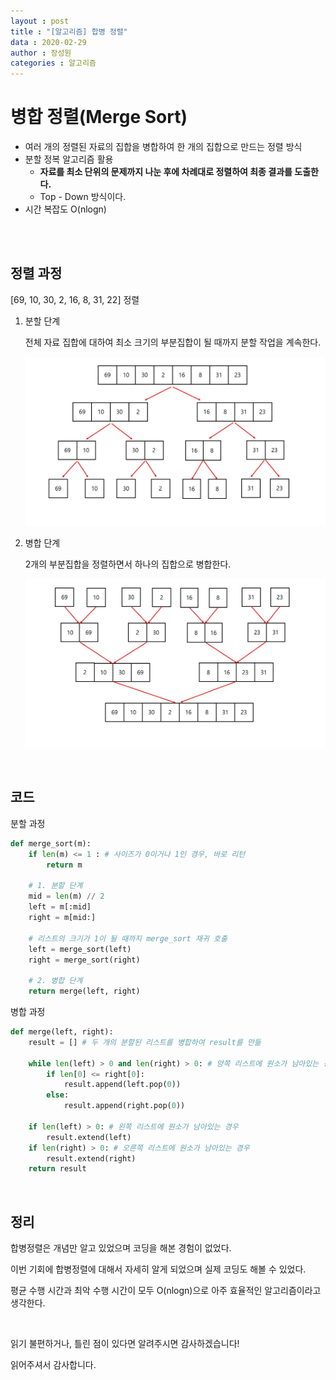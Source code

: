 ```yaml
---
layout : post
title : "[알고리즘] 합병 정렬"
data : 2020-02-29
author : 장성원
categories : 알고리즘
---
```


# 병합 정렬(Merge Sort)

- 여러 개의 정렬된 자료의 집합을 병합하여 한 개의 집합으로 만드는 정렬 방식
- 분할 정복 알고리즘 활용
  - **자료를 최소 단위의 문제까지 나눈 후에 차례대로 정렬하여 최종 결과를 도출한다.**
  - Top - Down 방식이다.
- 시간 복잡도 O(nlogn)

<br>

<br>

## 정렬 과정

[69, 10, 30, 2, 16, 8, 31, 22] 정렬

1. 분할 단계

   전체 자료 집합에 대하여 최소 크기의 부분집합이 될 때까지 분할 작업을 계속한다.

   ![merge_1](/assets/image/merge_1.JPG)

2. 병합 단계

   2개의 부분집합을 정렬하면서 하나의 집합으로 병합한다.

   ![merge_2](/assets/image/merge_2.JPG)

<br>

## 코드 

분할 과정

```python
def merge_sort(m):
    if len(m) <= 1 : # 사이즈가 0이거나 1인 경우, 바로 리턴
        return m
    
    # 1. 분할 단계
    mid = len(m) // 2
    left = m[:mid]
    right = m[mid:]
    
    # 리스트의 크기가 1이 될 때까지 merge_sort 재귀 호출
    left = merge_sort(left)
    right = merge_sort(right)
    
    # 2. 병합 단계
    return merge(left, right)
```



병합 과정

```python
def merge(left, right):
    result = [] # 두 개의 분할된 리스트를 병합하여 result를 만듦
    
    while len(left) > 0 and len(right) > 0: # 양쪽 리스트에 원소가 남아있는 경우
        if len[0] <= right[0]:
            result.append(left.pop(0))
		else:
            result.append(right.pop(0))
            
    if len(left) > 0: # 왼쪽 리스트에 원소가 남아있는 경우
        result.extend(left)
    if len(right) > 0: # 오른쪽 리스트에 원소가 남아있는 경우
        result.extend(right)
    return result
```

<br>

## 정리

합병정렬은 개념만 알고 있었으며 코딩을 해본 경험이 없었다.

이번 기회에 합병정렬에 대해서 자세히 알게 되었으며 실제 코딩도 해볼 수 있었다.

평균 수행 시간과 최악 수행 시간이 모두 O(nlogn)으로 아주 효율적인 알고리즘이라고 생각한다. 

<br>

읽기 불편하거나, 틀린 점이 있다면 알려주시면 감사하겠습니다!

읽어주셔서 감사합니다.